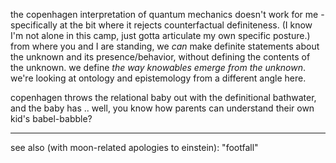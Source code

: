 the copenhagen interpretation of quantum mechanics doesn't work for me - specifically at the bit where it rejects counterfactual definiteness. (I know I'm not alone in this camp, just gotta articulate my own specific posture.) from where you and I are standing, we *can* make definite statements about the unknown and its presence/behavior, without defining the contents of the unknown. we define *the way knowables emerge from the unknown*. we're looking at ontology and epistemology from a different angle here.

copenhagen throws the relational baby out with the definitional bathwater, and the baby has .. well, you know how parents can understand their own kid's babel-babble?

---

see also (with moon-related apologies to einstein): "footfall"
